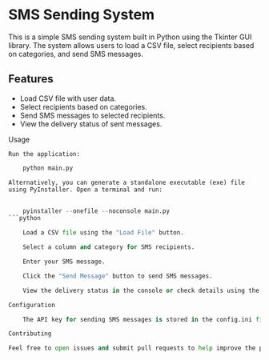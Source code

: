 # SMS Sending System

This is a simple SMS sending system built in Python using the Tkinter GUI library. The system allows users to load a CSV file, select recipients based on categories, and send SMS messages.

## Features

- Load CSV file with user data.
- Select recipients based on categories.
- Send SMS messages to selected recipients.
- View the delivery status of sent messages.



Usage

    Run the application:

```python
    python main.py
```

    Alternatively, you can generate a standalone executable (exe) file using PyInstaller. Open a terminal and run:
    
```python
    
    pyinstaller --onefile --noconsole main.py
```python

    Load a CSV file using the "Load File" button.

    Select a column and category for SMS recipients.

    Enter your SMS message.

    Click the "Send Message" button to send SMS messages.

    View the delivery status in the console or check details using the "Details" button.

Configuration

    The API key for sending SMS messages is stored in the config.ini file. You can update it through the settings.

Contributing

Feel free to open issues and submit pull requests to help improve the project.
